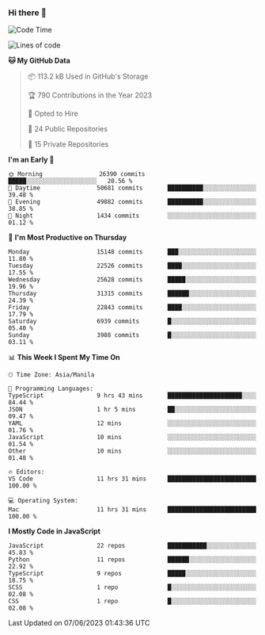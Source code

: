 ### Hi there 👋

<!--START_SECTION:waka-->
![Code Time](http://img.shields.io/badge/Code%20Time-308%20hrs%2026%20mins-blue)

![Lines of code](https://img.shields.io/badge/From%20Hello%20World%20I%27ve%20Written-57.5%20million%20lines%20of%20code-blue)

**🐱 My GitHub Data** 

> 📦 113.2 kB Used in GitHub's Storage 
 > 
> 🏆 790 Contributions in the Year 2023
 > 
> 💼 Opted to Hire
 > 
> 📜 24 Public Repositories 
 > 
> 🔑 15 Private Repositories 
 > 
**I'm an Early 🐤** 

```text
🌞 Morning                26390 commits       █████░░░░░░░░░░░░░░░░░░░░   20.56 % 
🌆 Daytime                50681 commits       ██████████░░░░░░░░░░░░░░░   39.48 % 
🌃 Evening                49882 commits       ██████████░░░░░░░░░░░░░░░   38.85 % 
🌙 Night                  1434 commits        ░░░░░░░░░░░░░░░░░░░░░░░░░   01.12 % 
```
📅 **I'm Most Productive on Thursday** 

```text
Monday                   15148 commits       ███░░░░░░░░░░░░░░░░░░░░░░   11.80 % 
Tuesday                  22526 commits       ████░░░░░░░░░░░░░░░░░░░░░   17.55 % 
Wednesday                25628 commits       █████░░░░░░░░░░░░░░░░░░░░   19.96 % 
Thursday                 31315 commits       ██████░░░░░░░░░░░░░░░░░░░   24.39 % 
Friday                   22843 commits       ████░░░░░░░░░░░░░░░░░░░░░   17.79 % 
Saturday                 6939 commits        █░░░░░░░░░░░░░░░░░░░░░░░░   05.40 % 
Sunday                   3988 commits        █░░░░░░░░░░░░░░░░░░░░░░░░   03.11 % 
```


📊 **This Week I Spent My Time On** 

```text
🕑︎ Time Zone: Asia/Manila

💬 Programming Languages: 
TypeScript               9 hrs 43 mins       █████████████████████░░░░   84.44 % 
JSON                     1 hr 5 mins         ██░░░░░░░░░░░░░░░░░░░░░░░   09.47 % 
YAML                     12 mins             ░░░░░░░░░░░░░░░░░░░░░░░░░   01.76 % 
JavaScript               10 mins             ░░░░░░░░░░░░░░░░░░░░░░░░░   01.54 % 
Other                    10 mins             ░░░░░░░░░░░░░░░░░░░░░░░░░   01.48 % 

🔥 Editors: 
VS Code                  11 hrs 31 mins      █████████████████████████   100.00 % 

💻 Operating System: 
Mac                      11 hrs 31 mins      █████████████████████████   100.00 % 
```

**I Mostly Code in JavaScript** 

```text
JavaScript               22 repos            ███████████░░░░░░░░░░░░░░   45.83 % 
Python                   11 repos            ██████░░░░░░░░░░░░░░░░░░░   22.92 % 
TypeScript               9 repos             █████░░░░░░░░░░░░░░░░░░░░   18.75 % 
SCSS                     1 repo              █░░░░░░░░░░░░░░░░░░░░░░░░   02.08 % 
CSS                      1 repo              █░░░░░░░░░░░░░░░░░░░░░░░░   02.08 % 
```




 Last Updated on 07/06/2023 01:43:36 UTC
<!--END_SECTION:waka-->
